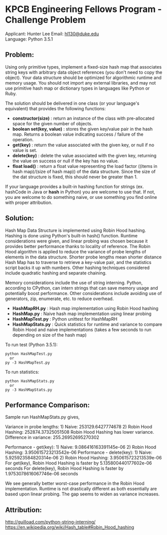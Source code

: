 KPCB Engineering Fellows Program - Challenge Problem
====================================================
Applicant: Hunter Lee
Email: hl130@duke.edu  
Language: Python 3.5.1  

Problem:  
--------
Using only primitive types, implement a fixed-size hash map that associates string keys with arbitrary data object references (you don't need to copy the object). Your data structure should be optimized for algorithmic runtime and memory usage. You should not import any external libraries, and may not use primitive hash map or dictionary types in languages like Python or Ruby.

The solution should be delivered in one class (or your language's equivalent) that provides the following functions:

* **constructor(size)** : return an instance of the class with pre-allocated space for the given number of objects.
* **boolean set(key, value)** : stores the given key/value pair in the hash map. Returns a boolean value indicating success / failure of the operation.
* **get(key)** : return the value associated with the given key, or null if no value is set.
* **delete(key)** : delete the value associated with the given key, returning the value on success or null if the key has no value.
* **float load()** : return a float value representing the load factor ((items in hash map)/(size of hash map)) of the data structure. Since the size of the dat structure is fixed, this should never be greater than 1.

If your language provides a built-in hashing function for strings (ex. hashCode in Java or __hash__ in Python) you are welcome to use that. If not, you are welcome to do something naive, or use something you find online with proper attribution.


Solution:
---------
Hash Map Data Structure is implemented using Robin Hood hashing. Hashing is done using Python's built-in hash() function. Runtime considerations were given, and linear probing was chosen because it provides better performance thanks to locality of reference. The Robin Hood algorithm is applied to reduce the variance of probe lengths of elements in the data structure. Shorter probe lengths mean shorter distance Hash Map has to traverse to retrieve a key-value pair, and the statistics script backs it up with numbers. Other hashing techniques considered include quadratic hashing and separate chaining.

Memory considerations include the use of string interning. Python, according to CPython, can intern strings that can save memory usage and potentially boost performance. Other considerations include avoiding use of generators, zip, enumerate, etc. to reduce overhead.

* **HashMapRH.py** : Hash map implementation using Robin Hood hashing
* **HashMap.py** : Naive hash map implementation using linear probing
* **HashMapTest.py** : Python unittest for HashMapRH
* **HashMapStats.py** : Quick statistics for runtime and variance to compare Robin Hood and naive implementations (takes a few seconds to run depending on size of the hash map)

To run test (Python 3.5.1):

    python HashMapTest.py
      or
    py -3 HashMapTest.py

To run statistics:

    python HashMapStats.py
      or
    py -3 HashMapStats.py


Performance Comparison:
---------
Sample run HashMapStats.py gives,

Variance in probe lengths: 1) Naive: 253129.6427774678  2) Robin Hood Hashing: 252874.37325051508
Robin Hood Hashing has lower variance. Difference in variance: 255.26952695270302

Performance - get(key): 1) Naive: 9.086416163391145e-06  2) Robin Hood Hashing: 3.950615723213542e-06
Performance - delete(key): 1) Naive: 5.925923584820314e-06  2) Robin Hood Hashing: 3.950615723213539e-06
For get(key), Robin Hood Hashing is faster by 5.135800440177602e-06 seconds
For delete(key), Robin Hood Hashing is faster by 1.9753078616067746e-06 seconds

We see generally better worst-case performance in the Robin Hood implementation. Runtime is not drastically different as both essentially are based upon linear probing. The gap seems to widen as variance increases.


Attribution:
---------
http://guilload.com/python-string-interning/
https://en.wikipedia.org/wiki/Hash_table#Robin_Hood_hashing
